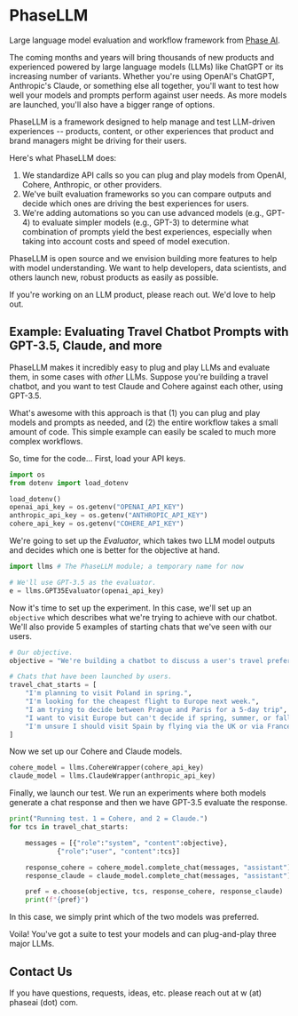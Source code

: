 # PhaseLLM

Large language model evaluation and workflow framework from [Phase AI](https://phaseai.com/).

The coming months and years will bring thousands of new products and experienced powered by large language models (LLMs) like ChatGPT or its increasing number of variants. Whether you're using OpenAI's ChatGPT, Anthropic's Claude, or something else all together, you'll want to test how well your models and prompts perform against user needs. As more models are launched, you'll also have a bigger range of options.

PhaseLLM is a framework designed to help manage and test LLM-driven experiences -- products, content, or other experiences that product and brand managers might be driving for their users.

Here's what PhaseLLM does:
1. We standardize API calls so you can plug and play models from OpenAI, Cohere, Anthropic, or other providers.
2. We've built evaluation frameworks so you can compare outputs and decide which ones are driving the best experiences for users.
3. We're adding automations so you can use advanced models (e.g., GPT-4) to evaluate simpler models (e.g., GPT-3) to determine what combination of prompts yield the best experiences, especially when taking into account costs and speed of model execution.

PhaseLLM is open source and we envision building more features to help with model understanding. We want to help developers, data scientists, and others launch new, robust products as easily as possible.

If you're working on an LLM product, please reach out. We'd love to help out.

## Example: Evaluating Travel Chatbot Prompts with GPT-3.5, Claude, and more

PhaseLLM makes it incredibly easy to plug and play LLMs and evaluate them, in some cases with *other* LLMs. Suppose you're building a travel chatbot, and you want to test Claude and Cohere against each other, using GPT-3.5. 

What's awesome with this approach is that (1) you can plug and play models and prompts as needed, and (2) the entire workflow takes a small amount of code. This simple example can easily be scaled to much more complex workflows.

So, time for the code... First, load your API keys.

```python
import os
from dotenv import load_dotenv

load_dotenv()
openai_api_key = os.getenv("OPENAI_API_KEY")
anthropic_api_key = os.getenv("ANTHROPIC_API_KEY")
cohere_api_key = os.getenv("COHERE_API_KEY")
```

We're going to set up the *Evaluator*, which takes two LLM model outputs and decides which one is better for the objective at hand.

```python
import llms # The PhaseLLM module; a temporary name for now

# We'll use GPT-3.5 as the evaluator.
e = llms.GPT35Evaluator(openai_api_key)
```

Now it's time to set up the experiment. In this case, we'll set up an `objective` which describes what we're trying to achieve with our chatbot. We'll also provide 5 examples of starting chats that we've seen with our users.

```python
# Our objective.
objective = "We're building a chatbot to discuss a user's travel preferences and provide advice."

# Chats that have been launched by users.
travel_chat_starts = [
    "I'm planning to visit Poland in spring.",
    "I'm looking for the cheapest flight to Europe next week.",
    "I am trying to decide between Prague and Paris for a 5-day trip",
    "I want to visit Europe but can't decide if spring, summer, or fall would be better.",
    "I'm unsure I should visit Spain by flying via the UK or via France."
]
```

Now we set up our Cohere and Claude models.

```python
cohere_model = llms.CohereWrapper(cohere_api_key)
claude_model = llms.ClaudeWrapper(anthropic_api_key)
```

Finally, we launch our test. We run an experiments where both models generate a chat response and then we have GPT-3.5 evaluate the response.

```python
print("Running test. 1 = Cohere, and 2 = Claude.")
for tcs in travel_chat_starts:

    messages = [{"role":"system", "content":objective},
            {"role":"user", "content":tcs}]

    response_cohere = cohere_model.complete_chat(messages, "assistant")
    response_claude = claude_model.complete_chat(messages, "assistant")

    pref = e.choose(objective, tcs, response_cohere, response_claude)
    print(f"{pref}")
```

In this case, we simply print which of the two models was preferred.

Voila! You've got a suite to test your models and can plug-and-play three major LLMs.

## Contact Us

If you have questions, requests, ideas, etc. please reach out at w (at) phaseai (dot) com.
